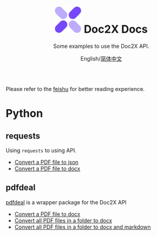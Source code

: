 
<div align="center">

<h1 aligh="center">
<img src="doc2x.svg" width="70">  Doc2X Docs
</h1>

Some examples to use the Doc2X API.

English/[简体中文](README_cn.md)

</div>

</br>
</br>

Please refer to the [feishu](https://noedgeai.feishu.cn/wiki/Q8QIw3PT7i4QghkhPoecsmSCnG1) for better reading experience.

# Python

## requests
Using `requests` to using API.
- [Convert a PDF file to json](Python/requests/pdf.py)
- [Convert a PDF file to docx](Python/requests/pdf2file.py)

## pdfdeal

[pdfdeal](https://github.com/Menghuan1918/pdfdeal) is a wrapper package for the Doc2X API
- [Convert a PDF file to docx](Python/pdfdeal/convert_single_pdf.py)
- [Convert all PDF files in a folder to docx](Python/pdfdeal/convert_folder_pdfs.py)
- [Convert all PDF files in a folder to docx and markdown](Python/pdfdeal/convert_pdfs_multiple_types.py)
